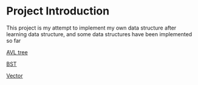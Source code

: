 # Project Introduction

This project is my attempt to implement my own data structure after learning data structure, and some data structures have been implemented so far

[AVL tree](https://github.com/ROBINwan999/data-structure/blob/main/AVL.h)

[BST](https://github.com/ROBINwan999/data-structure/blob/main/BST.h)

[Vector](https://github.com/ROBINwan999/data-structure/blob/main/Vector.h)

